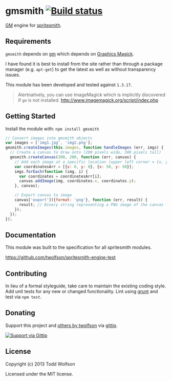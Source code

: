 # gmsmith [![Build status](https://travis-ci.org/twolfson/gmsmith.png?branch=master)](https://travis-ci.org/twolfson/gmsmith)

[GM][gm] engine for [spritesmith][spritesmith].

[gm]: http://aheckmann.github.io/gm/
[spritesmith]: https://github.com/Ensighten/spritesmith

## Requirements
`gmsmith` depends on [gm](https://github.com/aheckmann/gm) which depends on [Graphics Magick](http://www.graphicsmagick.org/).

I have found it is best to install from the site rather than through a package manager (e.g. `apt-get`) to get the latest as well as without transparency issues.

This module has been developed and tested against `1.3.17`.

> Alertnatively, you can use ImageMagick which is implicitly discovered if `gm` is not installed.
> http://www.imagemagick.org/script/index.php

## Getting Started
Install the module with: `npm install gmsmith`

```js
// Convert images into gmsmith objects
var images = ['img1.jpg', 'img2.png'];
gmsmith.createImages(this.images, function handleImages (err, imgs) {
  // Create a canvas to draw onto (200 pixels wide, 300 pixels tall)
  gmsmith.createCanvas(200, 200, function (err, canvas) {
    // Add each image at a specific location (upper left corner = {x, y})
    var coordinatesArr = [{x: 0, y: 0}, {x: 50, y: 50}];
    imgs.forEach(function (img, i) {
      var coordinates = coordinatesArr[i];
      canvas.addImage(img, coordinates.x, coordinates.y);
    }, canvas);

    // Export canvas to image
    canvas['export']({format: 'png'}, function (err, result) {
      result; // Binary string representing a PNG image of the canvas
    });
  });
});
```

## Documentation
This module was built to the specification for all spritesmith modules.

https://github.com/twolfson/spritesmith-engine-test

## Contributing
In lieu of a formal styleguide, take care to maintain the existing coding style. Add unit tests for any new or changed functionality. Lint using [grunt](https://github.com/gruntjs/grunt) and test via `npm test`.

## Donating
Support this project and [others by twolfson][gittip] via [gittip][].

[![Support via Gittip][gittip-badge]][gittip]

[gittip-badge]: https://rawgithub.com/twolfson/gittip-badge/master/dist/gittip.png
[gittip]: https://www.gittip.com/twolfson/

## License
Copyright (c) 2013 Todd Wolfson

Licensed under the MIT license.
